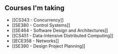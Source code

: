 ## Courses I'm taking

- [[CS343 - Concurrency]]
- [[SE380 - Control Systems]]
- [[SE464 - Software Design and Architectures]]
- [[CS451 - Data-Intensive Distributed Computing]]
- [[ECE358 - Networks]]
- [[SE390 - Design Project Planning]]